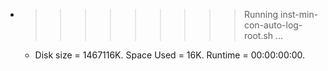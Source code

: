 * >>>>>>>>> Running inst-min-con-auto-log-root.sh ...
  * Disk size = 1467116K. Space Used = 16K. Runtime = 00:00:00:00.
